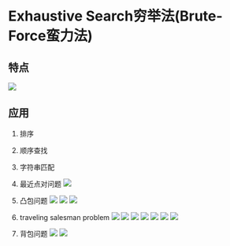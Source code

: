 # Exhaustive Search穷举法(Brute-Force蛮力法)

## 特点
![](.01_Exhaustive_Attack_images/advs_n_dis.png)

## 应用
1. 排序
2. 顺序查找
3. 字符串匹配
4. 最近点对问题
![](.01_Exhaustive_Attack_images/linear_position.png)
5. 凸包问题
![](.01_Exhaustive_Attack_images/tubao.png)
![](.01_Exhaustive_Attack_images/tubao1.png)
![](.01_Exhaustive_Attack_images/tubao2.png)

6. traveling salesman problem 
![](.01_Exhaustive_Attack_images/tsp.png)
![](.01_Exhaustive_Attack_images/hamilton.png)
![](.01_Exhaustive_Attack_images/hamilton2.png)
![](.01_Exhaustive_Attack_images/bf_tsp.png)
![](.01_Exhaustive_Attack_images/bf_tsp2.png)
![](.01_Exhaustive_Attack_images/strategy_tree.png)
![](.01_Exhaustive_Attack_images/bf_tsp3.png)

7. 背包问题
![](.01_Exhaustive_Attack_images/bag.png)
![](.01_Exhaustive_Attack_images/bag_bf.png)